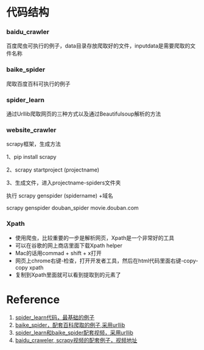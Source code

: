 # 代码结构
### baidu_crawler
百度爬虫可执行的例子，data目录存放爬取好的文件，inputdata是需要爬取的文件名称

### baike_spider
爬取百度百科可执行的例子

### spider_learn
通过Urllib爬取网页的三种方式以及通过Beautifulsoup解析的方法

### website_crawler
scrapy框架，生成方法

1、pip install scrapy

2、scrapy startproject (projectname)

3、生成文件，进入projectname-spiders文件夹

执行  scrapy genspider  (spidername) +域名

scrapy genspider douban_spider movie.douban.com


### Xpath
+ 使用爬虫，比较重要的一步是解析网页，Xpath是一个非常好的工具
+ 可以在谷歌的网上商店里面下载Xpath helper
+ Mac的话用commad + shift + x打开
+ 网页上chrome右键-检查，打开开发者工具，然后在html代码里面右键-copy-copy xpath
+ 复制到Xpath里面就可以看到提取到的元素了


# Reference
1. [spider_learn代码，最基础的例子](https://www.runoob.com/w3cnote/python-spider-intro.html)
2. [baike_spider，配套百科爬取的例子,采用urllib](https://www.imooc.com/video/10677)
3. [spider_learn和baike_spider配套视频，采用urllib](https://www.imooc.com/video/10677)
4. [baidu_craweler, scrapy视频的配套例子，视频地址](https://www.imooc.com/video/17516)